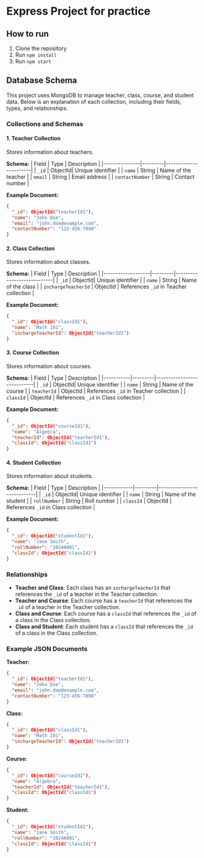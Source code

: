 # Express Project for practice

## How to run

1. Clone the repository
2. Run `npm install`
3. Run `npm start`

## Database Schema

This project uses MongoDB to manage teacher, class, course, and student data. Below is an explanation of each collection, including their fields, types, and relationships.

### Collections and Schemas

#### 1. Teacher Collection
Stores information about teachers.

**Schema:**
| Field         | Type    | Description           |
|---------------|---------|-----------------------|
| `_id`         | ObjectId| Unique identifier     |
| `name`        | String  | Name of the teacher   |
| `email`       | String  | Email address         |
| `contactNumber` | String | Contact number        |

**Example Document:**
```json
{
  "_id": ObjectId("teacherId1"),
  "name": "John Doe",
  "email": "john.doe@example.com",
  "contactNumber": "123-456-7890"
}
```

#### 2. Class Collection
Stores information about classes.

**Schema:**
| Field             | Type    | Description                |
|-------------------|---------|----------------------------|
| `_id`             | ObjectId| Unique identifier          |
| `name`            | String  | Name of the class          |
| `inchargeTeacherId` | ObjectId | References `_id` in Teacher collection |

**Example Document:**
```json
{
  "_id": ObjectId("classId1"),
  "name": "Math 101",
  "inchargeTeacherId": ObjectId("teacherId1")
}
```

#### 3. Course Collection
Stores information about courses.

**Schema:**
| Field     | Type    | Description                |
|-----------|---------|----------------------------|
| `_id`     | ObjectId| Unique identifier          |
| `name`    | String  | Name of the course         |
| `teacherId` | ObjectId | References `_id` in Teacher collection |
| `classId` | ObjectId | References `_id` in Class collection |

**Example Document:**
```json
{
  "_id": ObjectId("courseId1"),
  "name": "Algebra",
  "teacherId": ObjectId("teacherId1"),
  "classId": ObjectId("classId1")
}
```

#### 4. Student Collection
Stores information about students.

**Schema:**
| Field      | Type    | Description                |
|------------|---------|----------------------------|
| `_id`      | ObjectId| Unique identifier          |
| `name`     | String  | Name of the student        |
| `rollNumber` | String | Roll number               |
| `classId`  | ObjectId | References `_id` in Class collection |

**Example Document:**
```json
{
  "_id": ObjectId("studentId1"),
  "name": "Jane Smith",
  "rollNumber": "2024A001",
  "classId": ObjectId("classId1")
}
```

### Relationships

- **Teacher and Class**: Each class has an `inchargeTeacherId` that references the `_id` of a teacher in the Teacher collection.
- **Teacher and Course**: Each course has a `teacherId` that references the `_id` of a teacher in the Teacher collection.
- **Class and Course**: Each course has a `classId` that references the `_id` of a class in the Class collection.
- **Class and Student**: Each student has a `classId` that references the `_id` of a class in the Class collection.

### Example JSON Documents

**Teacher:**
```json
{
  "_id": ObjectId("teacherId1"),
  "name": "John Doe",
  "email": "john.doe@example.com",
  "contactNumber": "123-456-7890"
}
```

**Class:**
```json
{
  "_id": ObjectId("classId1"),
  "name": "Math 101",
  "inchargeTeacherId": ObjectId("teacherId1")
}
```

**Course:**
```json
{
  "_id": ObjectId("courseId1"),
  "name": "Algebra",
  "teacherId": ObjectId("teacherId1"),
  "classId": ObjectId("classId1")
}
```

**Student:**
```json
{
  "_id": ObjectId("studentId1"),
  "name": "Jane Smith",
  "rollNumber": "2024A001",
  "classId": ObjectId("classId1")
}
```
